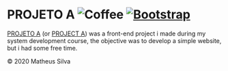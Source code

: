 # PROJETO A ![Coffee](https://img.shields.io/badge/%C3%89%20tudo%20culpa-do%20caf%C3%A9-brown?style=for-the-badge) [![Bootstrap](https://img.shields.io/badge/Bootstrap-purple?style=for-the-badge)](https://getbootstrap.com/)

[PROJETO A](matjsilva.github.io/projetoa) (or [PROJECT A](matjsilva.github.io/projetoa)) was a front-end project i made during my system development course, the objective was to develop a simple website, but i had some free time.

&copy; 2020 Matheus Silva
